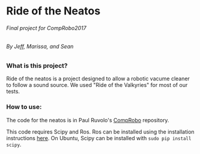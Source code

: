 # Ride of the Neatos
###### Final project for CompRobo2017
###### By Jeff, Marissa, and Sean

### What is this project?
Ride of the neatos is a project designed to allow a robotic vacume cleaner to follow a sound source. We used "Ride of the Valkyries" for most of our tests.

### How to use:
The code for the neatos is in Paul Ruvolo's [CompRobo](https://github.com/paulruvolo/comprobo17) repository.

This code requires Scipy and Ros. Ros can be installed using the installation instructions [here](http://wiki.ros.org/kinetic/Installation). On Ubuntu, Scipy can be installed with ```sudo pip install scipy```.

